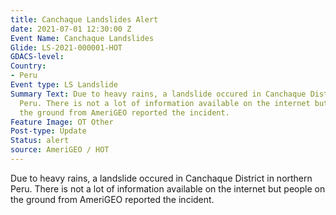 ```yaml
---
title: Canchaque Landslides Alert
date: 2021-07-01 12:30:00 Z
Event Name: Canchaque Landslides
Glide: LS-2021-000001-HOT
GDACS-level: 
Country:
- Peru
Event type: LS Landslide
Summary Text: Due to heavy rains, a landslide occured in Canchaque District in northern
  Peru. There is not a lot of information available on the internet but people on
  the ground from AmeriGEO reported the incident.
Feature Image: OT Other
Post-type: Update
Status: alert
source: AmeriGEO / HOT
---
```


Due to heavy rains, a landslide occured in Canchaque District in northern Peru. There is not a lot of information available on the internet but people on the ground from AmeriGEO reported the incident. 